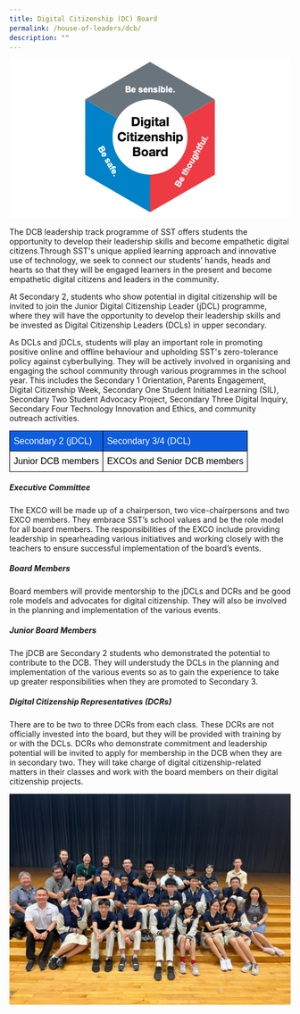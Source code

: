 ```yaml
---
title: Digital Citizenship (DC) Board
permalink: /house-of-leaders/dcb/
description: ""
---
```

![](/images/(DC)%20Logo_Full.png)

The DCB leadership track programme of SST offers students the opportunity to develop their leadership skills and become empathetic digital citizens.Through SST's unique applied learning approach and innovative use of technology, we seek to connect our students’ hands, heads and hearts so that they will be engaged learners in the present and become empathetic digital citizens and leaders in the community. 

At Secondary 2, students who show potential in digital citizenship will be invited to join the Junior Digital Citizenship Leader (jDCL) programme, where they will have the opportunity to develop their leadership skills and be invested as Digital Citizenship Leaders (DCLs) in upper secondary.

  As DCLs and jDCLs, students will play an important role in promoting positive online and offline behaviour and upholding SST's zero-tolerance policy against cyberbullying. They will be actively involved in organising and engaging the school community through various programmes in the school year. This includes the Secondary 1 Orientation, Parents Engagement, Digital Citizenship Week, Secondary One Student Initiated Learning (SIL), Secondary Two Student Advocacy Project, Secondary Three Digital Inquiry, Secondary Four Technology Innovation and Ethics, and community outreach activities.
	
<table style="border:none;border-collapse:collapse;table-layout:fixed;width:468pt"><colgroup><col><col></colgroup><tbody><tr style="height:0pt"><td style="border-left:solid #000000 1pt;border-right:solid #000000 1pt;border-bottom:solid #000000 1pt;border-top:solid #000000 1pt;vertical-align:top;background-color:#0d5ddf;padding:5pt 5pt 5pt 5pt;overflow:hidden;overflow-wrap:break-word;"><p dir="ltr" style="line-height:1.38;text-align: justify;margin-top:0pt;margin-bottom:0pt;"><span style="font-size:12pt;font-family:Arial;color:#ffffff;background-color:transparent;font-weight:400;font-style:normal;font-variant:normal;text-decoration:none;vertical-align:baseline;white-space:pre;white-space:pre-wrap;">Secondary 2 (jDCL)</span></p></td><td style="border-left:solid #000000 1pt;border-right:solid #000000 1pt;border-bottom:solid #000000 1pt;border-top:solid #000000 1pt;vertical-align:top;background-color:#0d5ddf;padding:5pt 5pt 5pt 5pt;overflow:hidden;overflow-wrap:break-word;"><p dir="ltr" style="line-height:1.38;text-align: justify;margin-top:0pt;margin-bottom:0pt;"><span style="font-size:12pt;font-family:Arial;color:#ffffff;background-color:transparent;font-weight:400;font-style:normal;font-variant:normal;text-decoration:none;vertical-align:baseline;white-space:pre;white-space:pre-wrap;">Secondary 3/4 (DCL)</span></p></td></tr><tr style="height:0pt"><td style="border-left:solid #000000 1pt;border-right:solid #000000 1pt;border-bottom:solid #000000 1pt;border-top:solid #000000 1pt;vertical-align:top;padding:5pt 5pt 5pt 5pt;overflow:hidden;overflow-wrap:break-word;"><p dir="ltr" style="line-height:1.38;text-align: justify;margin-top:0pt;margin-bottom:0pt;"><span style="font-size:12pt;font-family:Arial;color:#000000;background-color:transparent;font-weight:400;font-style:normal;font-variant:normal;text-decoration:none;vertical-align:baseline;white-space:pre;white-space:pre-wrap;">Junior DCB members</span></p></td><td style="border-left:solid #000000 1pt;border-right:solid #000000 1pt;border-bottom:solid #000000 1pt;border-top:solid #000000 1pt;vertical-align:top;padding:5pt 5pt 5pt 5pt;overflow:hidden;overflow-wrap:break-word;"><p dir="ltr" style="line-height:1.38;text-align: justify;margin-top:0pt;margin-bottom:0pt;"><span style="font-size:12pt;font-family:Arial;color:#000000;background-color:transparent;font-weight:400;font-style:normal;font-variant:normal;text-decoration:none;vertical-align:baseline;white-space:pre;white-space:pre-wrap;">EXCOs and Senior DCB members</span></p></td></tr></tbody></table>

##### Executive Committee
    
The EXCO will be made up of a chairperson, two vice-chairpersons and two EXCO members. They embrace SST’s school values and be the role model for all board members. The responsibilities of the EXCO include providing leadership in spearheading various initiatives and working closely with the teachers to ensure successful implementation of the board’s events. 
 
#####   Board Members
    
Board members will provide mentorship to the jDCLs and DCRs and be good role models and advocates for digital citizenship. They will also be involved in the planning and implementation of the various events. 

##### Junior Board Members
    
The jDCB are Secondary 2 students who demonstrated the potential to contribute to the DCB. They will understudy the DCLs in the planning and implementation of the various events so as to gain the experience to take up greater responsibilities when they are promoted to Secondary 3.

##### Digital Citizenship Representatives (DCRs)
    
There are to be two to three DCRs from each class. These DCRs are not officially invested into the board, but they will be provided with training by or with the DCLs. DCRs who demonstrate commitment and leadership potential will be invited to apply for membership in the DCB when they are in secondary two. They will take charge of digital citizenship-related matters in their classes and work with the board members on their digital citizenship projects.

![](/images/(DC)%20DCB%20Photos.jpeg)